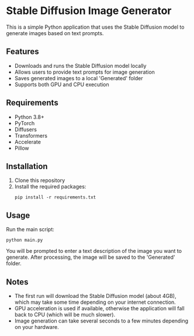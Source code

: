 # Stable Diffusion Image Generator

This is a simple Python application that uses the Stable Diffusion model to generate images based on text prompts.

## Features

- Downloads and runs the Stable Diffusion model locally
- Allows users to provide text prompts for image generation
- Saves generated images to a local 'Generated' folder
- Supports both GPU and CPU execution

## Requirements

- Python 3.8+
- PyTorch
- Diffusers
- Transformers
- Accelerate
- Pillow

## Installation

1. Clone this repository
2. Install the required packages:
   ```
   pip install -r requirements.txt
   ```

## Usage

Run the main script:
```
python main.py
```

You will be prompted to enter a text description of the image you want to generate. After processing, the image will be saved to the 'Generated' folder.

## Notes

- The first run will download the Stable Diffusion model (about 4GB), which may take some time depending on your internet connection.
- GPU acceleration is used if available, otherwise the application will fall back to CPU (which will be much slower).
- Image generation can take several seconds to a few minutes depending on your hardware.
